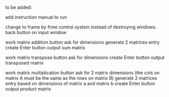 to be added:

add instruction manual to run

change to frame by frme control system instead of destroying windows.
back button on input window 

work matrix addition button 
ask for dimensions
generate 2 matrices entry
create Enter button
output sum matrix 

work matrix transpose button
ask for dimensions
create Enter button
output transposed matrix 

work matrix multiplication button 
ask for 2 matrix dimensions (the cols on matrix A must be the same as the rows on matrix B)
generate 2 matrices entry based on dimensions of matrix a and matrix b 
create Enter button 
output product matrix
